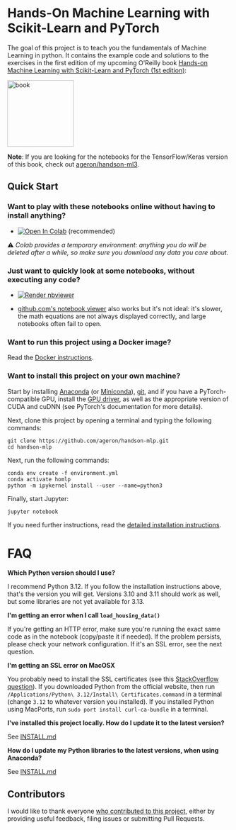 # Hands-On Machine Learning with Scikit-Learn and PyTorch

The goal of this project is to teach you the fundamentals of Machine Learning in
python. It contains the example code and solutions to the exercises in the first edition of my upcoming O'Reilly book [Hands-on Machine Learning with Scikit-Learn and PyTorch (1st edition)](https://geron.ai/er):

<a href="https://geron.ai/er"><img src="https://learning.oreilly.com/library/cover/9781098125967/300w/" title="book" width="150" border="0" /></a>

**Note**: If you are looking for the notebooks for the TensorFlow/Keras version of this book, check out [ageron/handson-ml3](https://github.com/ageron/handson-ml3).

## Quick Start

### Want to play with these notebooks online without having to install anything?

- <a href="https://colab.research.google.com/github/ageron/handson-mlp/blob/main/" target="_parent"><img src="https://colab.research.google.com/assets/colab-badge.svg" alt="Open In Colab"/></a> (recommended)

⚠ _Colab provides a temporary environment: anything you do will be deleted after a while, so make sure you download any data you care about._

### Just want to quickly look at some notebooks, without executing any code?

- <a href="https://nbviewer.jupyter.org/github/ageron/handson-mlp/blob/main/index.ipynb"><img src="https://raw.githubusercontent.com/jupyter/design/master/logos/Badges/nbviewer_badge.svg" alt="Render nbviewer" /></a>

- [github.com's notebook viewer](https://github.com/ageron/handson-mlp/blob/main/index.ipynb) also works but it's not ideal: it's slower, the math equations are not always displayed correctly, and large notebooks often fail to open.

### Want to run this project using a Docker image?

Read the [Docker instructions](https://github.com/ageron/handson-mlp/tree/main/docker).

### Want to install this project on your own machine?

Start by installing [Anaconda](https://www.anaconda.com/products/distribution) (or [Miniconda](https://docs.conda.io/en/latest/miniconda.html)), [git](https://git-scm.com/downloads), and if you have a PyTorch-compatible GPU, install the [GPU driver](https://www.nvidia.com/Download/index.aspx), as well as the appropriate version of CUDA and cuDNN (see PyTorch's documentation for more details).

Next, clone this project by opening a terminal and typing the following commands:

    git clone https://github.com/ageron/handson-mlp.git
    cd handson-mlp

Next, run the following commands:

    conda env create -f environment.yml
    conda activate homlp
    python -m ipykernel install --user --name=python3

Finally, start Jupyter:

    jupyter notebook

If you need further instructions, read the [detailed installation instructions](INSTALL.md).

# FAQ

**Which Python version should I use?**

I recommend Python 3.12. If you follow the installation instructions above, that's the version you will get. Versions 3.10 and 3.11 should work as well, but some libraries are not yet available for 3.13.

**I'm getting an error when I call `load_housing_data()`**

If you're getting an HTTP error, make sure you're running the exact same code as in the notebook (copy/paste it if needed). If the problem persists, please check your network configuration. If it's an SSL error, see the next question.

**I'm getting an SSL error on MacOSX**

You probably need to install the SSL certificates (see this [StackOverflow question](https://stackoverflow.com/questions/27835619/urllib-and-ssl-certificate-verify-failed-error)). If you downloaded Python from the official website, then run `/Applications/Python\ 3.12/Install\ Certificates.command` in a terminal (change `3.12` to whatever version you installed). If you installed Python using MacPorts, run `sudo port install curl-ca-bundle` in a terminal.

**I've installed this project locally. How do I update it to the latest version?**

See [INSTALL.md](INSTALL.md)

**How do I update my Python libraries to the latest versions, when using Anaconda?**

See [INSTALL.md](INSTALL.md)

## Contributors

I would like to thank everyone [who contributed to this project](https://github.com/ageron/handson-mlp/graphs/contributors), either by providing useful feedback, filing issues or submitting Pull Requests.
